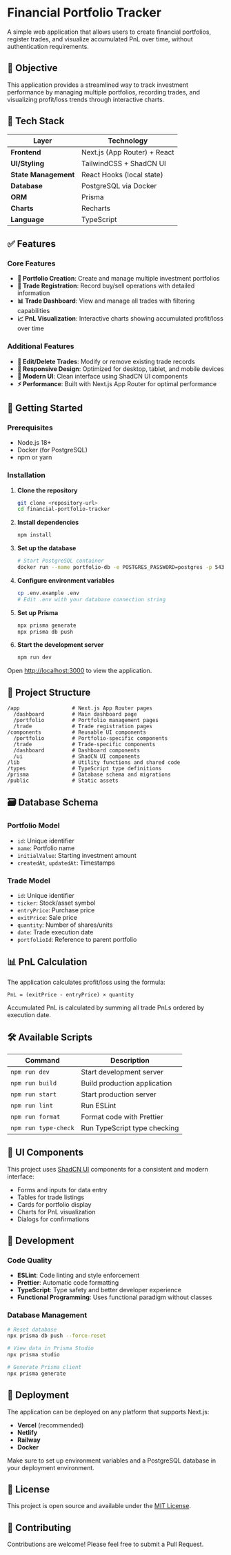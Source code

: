 # Financial Portfolio Tracker

A simple web application that allows users to create financial portfolios, register trades, and visualize accumulated PnL over time, without authentication requirements.

## 🎯 Objective

This application provides a streamlined way to track investment performance by managing multiple portfolios, recording trades, and visualizing profit/loss trends through interactive charts.

## 🧱 Tech Stack

| Layer                | Technology                   |
| -------------------- | ---------------------------- |
| **Frontend**         | Next.js (App Router) + React |
| **UI/Styling**       | TailwindCSS + ShadCN UI      |
| **State Management** | React Hooks (local state)    |
| **Database**         | PostgreSQL via Docker        |
| **ORM**              | Prisma                       |
| **Charts**           | Recharts                     |
| **Language**         | TypeScript                   |

## ✅ Features

### Core Features

- **📁 Portfolio Creation**: Create and manage multiple investment portfolios
- **📝 Trade Registration**: Record buy/sell operations with detailed information
- **📊 Trade Dashboard**: View and manage all trades with filtering capabilities
- **📈 PnL Visualization**: Interactive charts showing accumulated profit/loss over time

### Additional Features

- **🔧 Edit/Delete Trades**: Modify or remove existing trade records
- **📱 Responsive Design**: Optimized for desktop, tablet, and mobile devices
- **🎨 Modern UI**: Clean interface using ShadCN UI components
- **⚡ Performance**: Built with Next.js App Router for optimal performance

## 🚀 Getting Started

### Prerequisites

- Node.js 18+
- Docker (for PostgreSQL)
- npm or yarn

### Installation

1. **Clone the repository**

   ```bash
   git clone <repository-url>
   cd financial-portfolio-tracker
   ```

2. **Install dependencies**

   ```bash
   npm install
   ```

3. **Set up the database**

   ```bash
   # Start PostgreSQL container
   docker run --name portfolio-db -e POSTGRES_PASSWORD=postgres -p 5432:5432 -d postgres
   ```

4. **Configure environment variables**

   ```bash
   cp .env.example .env
   # Edit .env with your database connection string
   ```

5. **Set up Prisma**

   ```bash
   npx prisma generate
   npx prisma db push
   ```

6. **Start the development server**
   ```bash
   npm run dev
   ```

Open [http://localhost:3000](http://localhost:3000) to view the application.

## 📁 Project Structure

```
/app                 # Next.js App Router pages
  /dashboard         # Main dashboard page
  /portfolio         # Portfolio management pages
  /trade             # Trade registration pages
/components          # Reusable UI components
  /portfolio         # Portfolio-specific components
  /trade             # Trade-specific components
  /dashboard         # Dashboard components
  /ui                # ShadCN UI components
/lib                 # Utility functions and shared code
/types               # TypeScript type definitions
/prisma              # Database schema and migrations
/public              # Static assets
```

## 🗃️ Database Schema

### Portfolio Model

- `id`: Unique identifier
- `name`: Portfolio name
- `initialValue`: Starting investment amount
- `createdAt`, `updatedAt`: Timestamps

### Trade Model

- `id`: Unique identifier
- `ticker`: Stock/asset symbol
- `entryPrice`: Purchase price
- `exitPrice`: Sale price
- `quantity`: Number of shares/units
- `date`: Trade execution date
- `portfolioId`: Reference to parent portfolio

## 📊 PnL Calculation

The application calculates profit/loss using the formula:

```
PnL = (exitPrice - entryPrice) × quantity
```

Accumulated PnL is calculated by summing all trade PnLs ordered by execution date.

## 🛠️ Available Scripts

| Command              | Description                  |
| -------------------- | ---------------------------- |
| `npm run dev`        | Start development server     |
| `npm run build`      | Build production application |
| `npm run start`      | Start production server      |
| `npm run lint`       | Run ESLint                   |
| `npm run format`     | Format code with Prettier    |
| `npm run type-check` | Run TypeScript type checking |

## 🎨 UI Components

This project uses [ShadCN UI](https://ui.shadcn.com/) components for a consistent and modern interface:

- Forms and inputs for data entry
- Tables for trade listings
- Cards for portfolio display
- Charts for PnL visualization
- Dialogs for confirmations

## 🔧 Development

### Code Quality

- **ESLint**: Code linting and style enforcement
- **Prettier**: Automatic code formatting
- **TypeScript**: Type safety and better developer experience
- **Functional Programming**: Uses functional paradigm without classes

### Database Management

```bash
# Reset database
npx prisma db push --force-reset

# View data in Prisma Studio
npx prisma studio

# Generate Prisma client
npx prisma generate
```

## 🚀 Deployment

The application can be deployed on any platform that supports Next.js:

- **Vercel** (recommended)
- **Netlify**
- **Railway**
- **Docker**

Make sure to set up environment variables and a PostgreSQL database in your deployment environment.

## 📝 License

This project is open source and available under the [MIT License](LICENSE).

## 🤝 Contributing

Contributions are welcome! Please feel free to submit a Pull Request.

